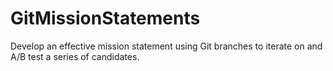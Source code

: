 # GitMissionStatements
Develop an effective mission statement using Git branches to iterate on and A/B test a series of candidates.
